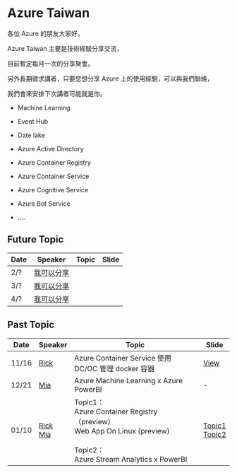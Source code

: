 # Azure Taiwan

各位 Azure 的朋友大家好，

Azure Taiwan 主要是技術經驗分享交流，

目前暫定每月一次的分享聚會。

另外長期徵求講者，只要您想分享 Azure 上的使用經驗，可以與我們聯絡，

我們會來安排下次講者可能就是你。

* Machine Learning
* Event Hub
* Date lake
* Azure Active Directory
* Azure Container Registry
* Azure Container Service
* Azure Cognitive Service
* Azure Bot Service

* ....

## Future Topic

|Date|Speaker|Topic|Slide|
|----|----|----|----|
|2/?|[我可以分享](https://www.facebook.com/messages/mrsunboss)|||
|3/?|[我可以分享](https://www.facebook.com/messages/mrsunboss)|||
|4/?|[我可以分享](https://www.facebook.com/messages/mrsunboss)||||

## Past Topic
|Date|Speaker|Topic|Slide|
|----|----|----|----|
|11/16|[Rick](https://www.linkedin.com/in/rickch)|Azure Container Service 使用 DC/OC 管理 docker 容器|[View](http://www.slideshare.net/mrsunboss/azure-container-service-dc-os-docker)|
|12/21|[Mia](https://se.linkedin.com/in/huaiwenchang)|Azure Machine Learning x Azure PowerBI|-|
|01/10|[Rick](https://www.linkedin.com/in/rickch)<br/>[Mia](https://se.linkedin.com/in/huaiwenchang)|Topic1：<br/>Azure Container Registry（preview）<br/> Web App On Linux (preview) <br/><br/>Topic2：<br/> Azure Stream Analytics x PowerBI|[Topic1](http://www.slideshare.net/mrsunboss/azure-container-registrypreviewx-web-app-on-linuxpreview)<br/>[Topic2](https://drive.google.com/file/d/0B8c_5MvtB_-DR2szdmFTd19oNk0/view)|
